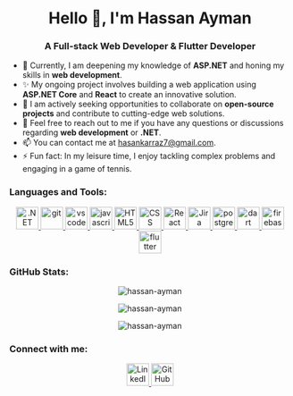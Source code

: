 <h1 align="center">Hello 👋, I'm Hassan Ayman</h1>
<h3 align="center">A Full-stack Web Developer & Flutter Developer</h3>

- 🔭 Currently, I am deepening my knowledge of **ASP.NET** and honing my skills in **web development**.
- ✨ My ongoing project involves building a web application using **ASP.NET Core** and **React** to create an innovative solution.
- 👯 I am actively seeking opportunities to collaborate on **open-source projects** and contribute to cutting-edge web solutions.
- 💬 Feel free to reach out to me if you have any questions or discussions regarding **web development** or **.NET**.
- 📫 You can contact me at hasankarraz7@gmail.com.
- ⚡ Fun fact: In my leisure time, I enjoy tackling complex problems and engaging in a game of tennis.

### Languages and Tools: 

<p align="center">
  <a href="https://dotnet.microsoft.com/" target="_blank" rel="noreferrer">
    <img src="https://cdn.worldvectorlogo.com/logos/dot-net-core-7.svg" alt=".NET" width="40" height="40" />
  </a>
  <a href="https://git-scm.com/" target="_blank" rel="noreferrer">
    <img src="https://www.vectorlogo.zone/logos/git-scm/git-scm-icon.svg" alt="git" width="40" height="40" />
  </a>
  <a href="https://code.visualstudio.com/" target="_blank" rel="noreferrer">
    <img src="https://www.vectorlogo.zone/logos/visualstudio_code/visualstudio_code-icon.svg" alt="vscode" width="40" height="40" />
  </a>
  <a href="https://www.javascript.com/" target="_blank" rel="noreferrer">
    <img src="https://cdn.worldvectorlogo.com/logos/logo-javascript.svg" alt="javascript" width="40" height="40" />
  </a>
  <a href="https://html.spec.whatwg.org/" target="_blank" rel="noreferrer">
    <img src="https://cdn.worldvectorlogo.com/logos/html-1.svg" alt="HTML5" width="40" height="40" />
  </a>
  <a href="https://www.w3.org/Style/CSS/Overview.en.html" target="_blank" rel="noreferrer">
    <img src="https://cdn.worldvectorlogo.com/logos/css-3.svg" alt="CSS" width="40" height="40" />
  </a>
  <a href="https://reactjs.org/" target="_blank" rel="noreferrer">
    <img src="https://cdn.worldvectorlogo.com/logos/react-2.svg" alt="React" width="40" height="40" />
  </a>
  <a href="https://www.atlassian.com/software/jira" target="_blank" rel="noreferrer">
    <img src="https://cdn.worldvectorlogo.com/logos/jira-1.svg" alt="Jira" width="40" height="40" />
  </a>
  <a href="https://www.postgresql.org/" target="_blank" rel="noreferrer">
    <img src="https://cdn.worldvectorlogo.com/logos/postgresql.svg" alt="postgreSQL" width="40" height="40" />
  </a>
   <a href="https://dart.dev" target="_blank" rel="noreferrer">
    <img src="https://www.vectorlogo.zone/logos/dartlang/dartlang-icon.svg" alt="dart" width="40" height="40" />
  </a>
  <a href="https://firebase.google.com/" target="_blank" rel="noreferrer">
    <img src="https://www.vectorlogo.zone/logos/firebase/firebase-icon.svg" alt="firebase" width="40" height="40" />
  </a>
  <a href="https://flutter.dev" target="_blank" rel="noreferrer">
    <img src="https://www.vectorlogo.zone/logos/flutterio/flutterio-icon.svg" alt="flutter" width="40" height="40" />
  </a>
</p>

### GitHub Stats:

<div align="center">
  <p>
    <img align="center" src="https://github-readme-stats.vercel.app/api/top-langs?username=Hassan-Ayman-SE&show_icons=true&locale=en&layout=compact" alt="hassan-ayman" />
  </p>

  <p>
    <img align="center" src="https://github-readme-stats.vercel.app/api?username=Hassan-Ayman-SE&show_icons=true&locale=en" alt="hassan-ayman" />
  </p>

  <p>
    <img align="center" src="https://github-readme-streak-stats.herokuapp.com/?user=Hassan-Ayman-SE&" alt="hassan-ayman" />
  </p>
</div>

### Connect with me:

<p align="center">
  <a href="https://www.linkedin.com/in/hassan-ayman/" target="_blank" rel="noreferrer">
    <img src="https://www.vectorlogo.zone/logos/linkedin/linkedin-icon.svg" alt="LinkedIn" width="40" height="40" />
  </a>
  <a href="https://github.com/Hassan-Ayman-SE" target="_blank" rel="noreferrer">
    <img src="https://www.vectorlogo.zone/logos/github/github-icon.svg" alt="GitHub" width="40" height="40" />
  </a>
</p>
